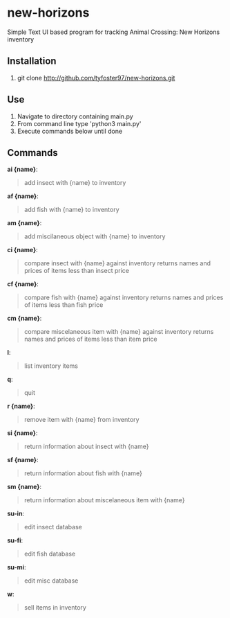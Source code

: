 # new-horizons
Simple Text UI based program for tracking Animal Crossing: New Horizons inventory

## Installation

1. git clone http://github.com/tyfoster97/new-horizons.git

## Use

1. Navigate to directory containing main.py
2. From command line type 'python3 main.py'
3. Execute commands below until done

## Commands

**ai {name}**:
> add insect with {name} to inventory

**af {name}**:
> add fish with {name} to inventory

**am {name}**:
> add miscilaneous object with {name} to inventory

**ci {name}**:
> compare insect with {name} against inventory
> returns names and prices of items less than insect price

**cf {name}**:
> compare fish with {name} against inventory
> returns names and prices of items less than fish price

**cm {name}**:
> compare miscelaneous item with {name} against inventory
> returns names and prices of items less than item price

**l**:
> list inventory items

**q**:
> quit

**r {name}**:
> remove item with {name} from inventory

**si {name}**:
> return information about insect with {name}

**sf {name}**:
> return information about fish with {name}

**sm {name}**:
> return information about miscelaneous item with {name}

**su-in**:
> edit insect database

**su-fi**:
> edit fish database

**su-mi**:
> edit misc database

**w**:
> sell items in inventory